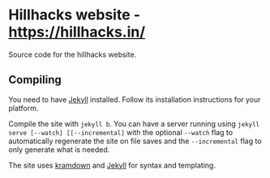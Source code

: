 # Hillhacks website - https://hillhacks.in/

Source code for the hillhacks website.

## Compiling

You need to have [Jekyll](http://jekyllrb.com/) installed.  Follow its
installation instructions for your platform.

Compile the site with ``jekyll b``. You can have a server running 
using `jekyll serve [--watch] [[--incremental]` with the optional
`--watch` flag to automatically regenerate the site on file saves
and the `--incremental` flag to only generate what is needed.

The site uses [kramdown](https://kramdown.gettalong.org/syntax.html)
and [Jekyll](https://jekyllrb.com/docs/templates/) for syntax
and templating.
